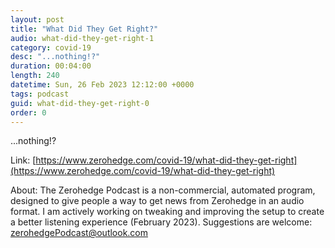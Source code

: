 ```yaml
---
layout: post
title: "What Did They Get Right?"
audio: what-did-they-get-right-1
category: covid-19
desc: "...nothing!?"
duration: 00:04:00
length: 240
datetime: Sun, 26 Feb 2023 12:12:00 +0000
tags: podcast
guid: what-did-they-get-right-0
order: 0
---
```

...nothing!?

Link: [https://www.zerohedge.com/covid-19/what-did-they-get-right](https://www.zerohedge.com/covid-19/what-did-they-get-right)

About: The Zerohedge Podcast is a non-commercial, automated program, designed to give people a way to get news from Zerohedge in an audio format.  I am actively working on tweaking and improving the setup to create a better listening experience (February 2023).  Suggestions are welcome: [zerohedgePodcast@outlook.com](mailto:zerohedgePodcast@outlook.com)